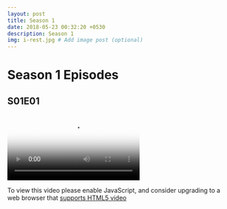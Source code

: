 ```yaml
---
layout: post
title: Season 1
date: 2018-05-23 00:32:20 +0530
description: Season 1
img: i-rest.jpg # Add image post (optional)
---
```


# Season 1 Episodes

## S01E01

<video
    id="my-player"
    class="video-js"
    controls
    preload="auto"
    poster="//vjs.zencdn.net/v/oceans.png"
    data-setup='{}'>
  <source src="http://sv4avadl.uploadt.com/Serial/Friends/S01/Friends%20S01E01%20BrRip%201080p%20x265_Serial.AVADL.NeT.mp4" type="video/mp4"></source>
  <p class="vjs-no-js">
    To view this video please enable JavaScript, and consider upgrading to a
    web browser that
    <a href="http://videojs.com/html5-video-support/" target="_blank">
      supports HTML5 video
    </a>
  </p>
</video>